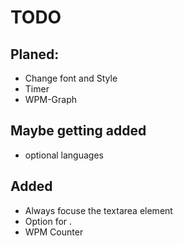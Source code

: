 # TODO

## Planed:
- Change font and Style
- Timer 
- WPM-Graph

## Maybe getting added
- optional languages

## Added
- Always focuse the textarea element
- Option for .
- WPM Counter